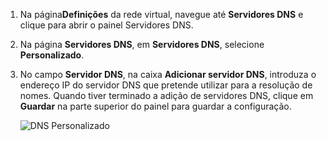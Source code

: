 1. Na página**Definições** da rede virtual, navegue até **Servidores DNS** e clique para abrir o painel Servidores DNS.
2. Na página **Servidores DNS**, em **Servidores DNS**, selecione **Personalizado**.
3. No campo **Servidor DNS**, na caixa **Adicionar servidor DNS**, introduza o endereço IP do servidor DNS que pretende utilizar para a resolução de nomes. Quando tiver terminado a adição de servidores DNS, clique em **Guardar** na parte superior do painel para guardar a configuração.
   
    ![DNS Personalizado](./media/vpn-gateway-add-dns-rm-portal/add_dns.png)


